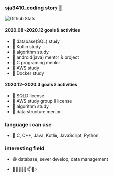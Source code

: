 ### sja3410_coding story 👋
![Github Stats](https://github-readme-stats.vercel.app/api?username=sja3410&show_icons=true)


#### 2020.08~2020.12 goals & activities
 - 🌱 database(SQL) study
 - 🌱 Kotlin study 
 - 🌱 algorithm study 
 - 🌱 android(java) mentor & project
 - 🌱 C programing mentor
 - 🌱 AWS study
 - 🌱 Docker study
 
#### 2020.12~2020.3 goals & activities
 - 🌱 SQLD license
 - 🌱 AWS study group & license
 - 🌱 algorithm study 
 - 🌱 data structure mentor

 
### language i can use
 - 💬  C, C++, Java, Kotlin, JavaScript, Python

### interesting field
 - 😄 database, sever develop, data management
 
- 🔭🌱👯🤔💬📫😄⚡ 
